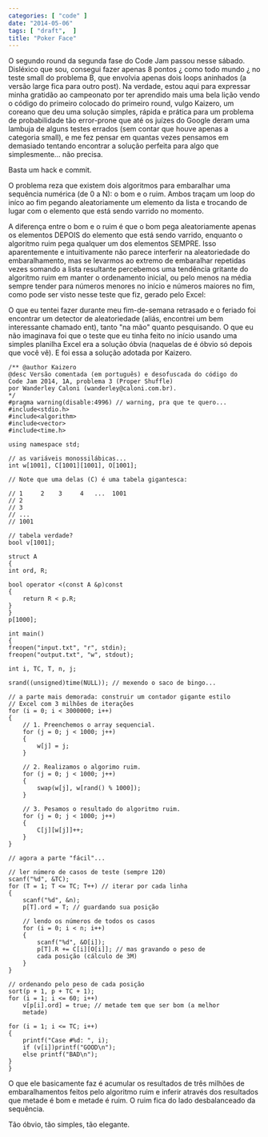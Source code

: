 ```yaml
---
categories: [ "code" ]
date: "2014-05-06"
tags: [ "draft",  ]
title: "Poker Face"
---
```

O segundo round da segunda fase do Code Jam passou nesse
sábado. Disléxico que sou, consegui fazer apenas 8 pontos ¿ como todo
mundo ¿ no teste small do problema B, que envolvia apenas dois loops
aninhados (a versão large fica para outro post). Na verdade, estou
aqui para expressar minha gratidão ao campeonato por ter aprendido
mais uma bela lição vendo o código do primeiro colocado do primeiro
round, vulgo Kaizero, um coreano que deu uma solução simples, rápida
e prática para um problema de probabilidade tão error-prone que até
os juízes do Google deram uma lambuja de alguns testes errados (sem
contar que houve apenas a categoria small), e me fez pensar em quantas
vezes pensamos em demasiado tentando encontrar a solução perfeita para
algo que simplesmente... não precisa.

Basta um hack e commit.

O problema reza que existem dois algoritmos para embaralhar uma sequência
numérica (de 0 a N): o bom e o ruim. Ambos traçam um loop do iníco
ao fim pegando aleatoriamente um elemento da lista e trocando de lugar
com o elemento que está sendo varrido no momento.

A diferença entre o bom e o ruim é que o bom pega aleatoriamente
apenas os elementos DEPOIS do elemento que está sendo varrido,
enquanto o algoritmo ruim pega qualquer um dos elementos SEMPRE. Isso
aparentemente e intuitivamente não parece interferir na aleatoriedade
do embaralhamento, mas se levarmos ao extremo de embaralhar repetidas
vezes somando a lista resultante percebemos uma tendência gritante do
algoritmo ruim em manter o ordenamento inicial, ou pelo menos na média
sempre tender para números menores no início e números maiores no fim,
como pode ser visto nesse teste que fiz, gerado pelo Excel:

O que eu tentei fazer durante meu fim-de-semana retrasado e o feriado
foi encontrar um detector de aleatoriedade (aliás, encontrei um bem
interessante chamado ent), tanto "na mão" quanto pesquisando. O que eu
não imaginava foi que o teste que eu tinha feito no início usando uma
simples planilha Excel era a solução óbvia (naquelas de é óbvio
só depois que você vê). E foi essa a solução adotada por Kaizero.

    /** @author Kaizero
    @desc Versão comentada (em português) e desofuscada do código do 
    Code Jam 2014, 1A, problema 3 (Proper Shuffle)
    por Wanderley Caloni (wanderley@caloni.com.br).
    */
    #pragma warning(disable:4996) // warning, pra que te quero...
    #include<stdio.h>
    #include<algorithm>
    #include<vector>
    #include<time.h>
    
    using namespace std;
    
    // as variáveis monossilábicas...
    int w[1001], C[1001][1001], O[1001];
    
    // Note que uma delas (C) é uma tabela gigantesca:
    
    // 1     2    3     4   ...  1001
    // 2
    // 3
    // ...
    // 1001
    
    // tabela verdade?
    bool v[1001];
    
    struct A
    {	
	int ord, R;
    
	bool operator <(const A &p)const
	{
		return R < p.R;
	}
    }
    p[1000];
    
    int main()
    {
	freopen("input.txt", "r", stdin);
	freopen("output.txt", "w", stdout);
    
	int i, TC, T, n, j;
    
	srand((unsigned)time(NULL)); // mexendo o saco de bingo...
    
	// a parte mais demorada: construir um contador gigante estilo 
	// Excel com 3 milhões de iterações
	for (i = 0; i < 3000000; i++)
	{
		// 1. Preenchemos o array sequencial.
		for (j = 0; j < 1000; j++)
		{
			w[j] = j;
		}
    
		// 2. Realizamos o algorimo ruim.
		for (j = 0; j < 1000; j++)
		{
			swap(w[j], w[rand() % 1000]);
		}
    
		// 3. Pesamos o resultado do algoritmo ruim.
		for (j = 0; j < 1000; j++)
		{
			C[j][w[j]]++;
		}
	}
    
	// agora a parte "fácil"...
    
	// ler número de casos de teste (sempre 120)
	scanf("%d", &TC);
	for (T = 1; T <= TC; T++) // iterar por cada linha
	{
		scanf("%d", &n);
		p[T].ord = T; // guardando sua posição
    
		// lendo os números de todos os casos
		for (i = 0; i < n; i++)
		{
			scanf("%d", &O[i]);
			p[T].R += C[i][O[i]]; // mas gravando o peso de
			cada posição (cálculo de 3M)
		}
	}
    
	// ordenando pelo peso de cada posição
	sort(p + 1, p + TC + 1);
	for (i = 1; i <= 60; i++)
		v[p[i].ord] = true; // metade tem que ser bom (a melhor
		metade)
    
	for (i = 1; i <= TC; i++)
	{
		printf("Case #%d: ", i);
		if (v[i])printf("GOOD\n");
		else printf("BAD\n");
	}
    }
    

O que ele basicamente faz é acumular os resultados de três milhões
de embaralhamentos feitos pelo algoritmo ruim e inferir através dos
resultados que metade é bom e metade é ruim. O ruim fica do lado
desbalanceado da sequência.

Tão óbvio, tão simples, tão elegante.

